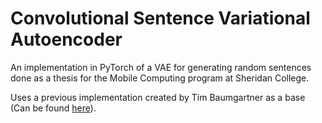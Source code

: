 # Convolutional Sentence Variational Autoencoder

An implementation in PyTorch of a VAE for generating random sentences done as a thesis for the Mobile Computing program at Sheridan College.

Uses a previous implementation created by Tim Baumgartner as a base (Can be found [here](https://github.com/timbmg/Sentence-VAE)).
